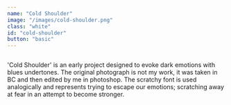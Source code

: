 ```yaml
---
name: "Cold Shoulder"
image: "/images/cold-shoulder.png"
class: "white"
id: "cold-shoulder"
button: "basic"
---
```


<div class="cs-og">
  <img src="/images/cs-og-photo.png" alt="">
</div>

<p class="push-0">
'Cold Shoulder' is an early project designed to evoke dark emotions with blues undertones. The original photograph is not my work, it was taken in BC and then edited by me in photoshop. The scratchy font is used analogically and represents trying to escape our emotions; scratching away at fear in an attempt to become stronger.
</p>
